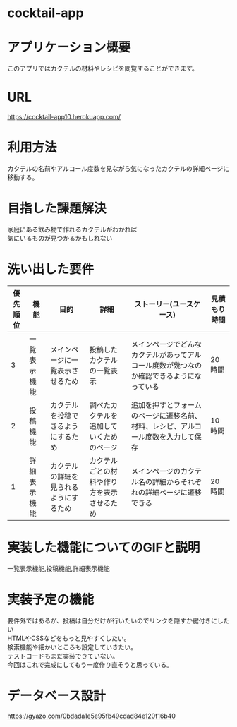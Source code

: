 # cocktail-app

# アプリケーション概要	
  このアプリではカクテルの材料やレシピを閲覧することができます。

# URL	

https://cocktail-app10.herokuapp.com/

# 利用方法	
  
  カクテルの名前やアルコール度数を見ながら気になったカクテルの詳細ページに移動する。
  
# 目指した課題解決	
  
  家庭にある飲み物で作れるカクテルがわかれば  
  気にいるものが見つかるかもしれない

# 洗い出した要件	

| 優先順位 | 機能 | 目的 | 詳細 | ストーリー(ユースケース) | 見積もり時間 | 
| --- | --- | --- | --- | --- | --- | 
|3|	一覧表示機能 | メインページに一覧表示させるため	| 投稿したカクテルの一覧表示	| メインページでどんなカクテルがあってアルコール度数が幾つなのか確認できるようになっている | 20時間 |
|2|	投稿機能 | カクテルを投稿できるようにするため | 調べたカクテルを追加していくためのページ	| 追加を押すとフォームのページに遷移名前、材料、レシピ、アルコール度数を入力して保存 |	10時間 |
|1|	詳細表示機能 | カクテルの詳細を見られるようにするため | カクテルごとの材料や作り方を表示させるため | メインページのカクテル名の詳細からそれぞれの詳細ページに遷移できる | 20時間 |

# 実装した機能についてのGIFと説明

一覧表示機能,投稿機能,詳細表示機能

# 実装予定の機能	

要件外ではあるが、投稿は自分だけが行いたいのでリンクを隠すか鍵付きにしたい<br>
HTMLやCSSなどをもっと見やすくしたい。<br>
検索機能や細かいところも設定していきたい。<br>
テストコードもまだ実装できていない。<br>
今回はこれで完成にしてもう一度作り直そうと思っている。


# データベース設計

https://gyazo.com/0bdada1e5e95fb49cdad84e120f16b40
